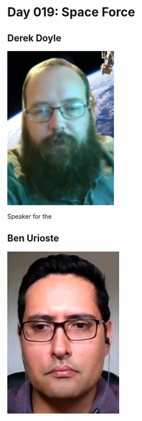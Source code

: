 # Day 019: Space Force

## Derek Doyle

![](../../.gitbook/assets/image%20%2859%29.png)

Speaker for the 

## Ben Urioste

![](../../.gitbook/assets/image%20%2858%29.png)

